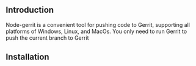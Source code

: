 ## Introduction

Node-gerrit is a convenient tool for pushing code to Gerrit, supporting all platforms of Windows, Linux, and MacOs. You only need to run Gerrit to push the current branch to Gerrit

## Installation